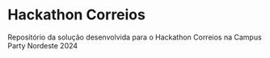 # Hackathon Correios

Repositório da solução desenvolvida para o Hackathon Correios na Campus Party Nordeste 2024